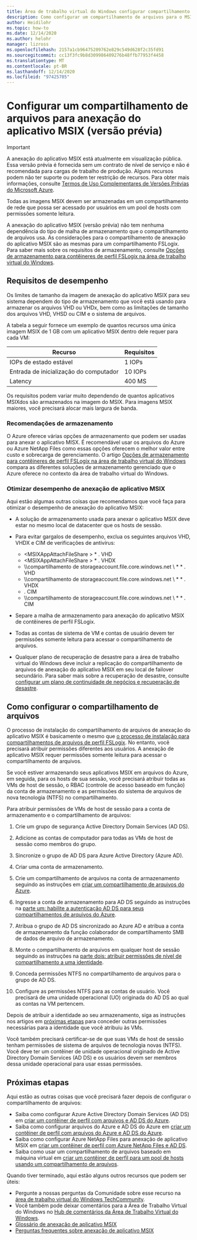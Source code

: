 ```yaml
---
title: Área de trabalho virtual do Windows configurar compartilhamento de arquivos MSIX app Attach versão prévia – Azure
description: Como configurar um compartilhamento de arquivos para o MSIX app attach para a área de trabalho virtual do Windows.
author: Heidilohr
ms.topic: how-to
ms.date: 12/14/2020
ms.author: helohr
manager: lizross
ms.openlocfilehash: 2157a1cb96475209762e829c549d628f2c35fd91
ms.sourcegitcommit: cc13f3fc9b8d309986409276b48ffb77953f4458
ms.translationtype: MT
ms.contentlocale: pt-BR
ms.lasthandoff: 12/14/2020
ms.locfileid: "97425705"
---
```

# <a name="set-up-a-file-share-for-msix-app-attach-preview"></a>Configurar um compartilhamento de arquivos para anexação do aplicativo MSIX (versão prévia)

> [!IMPORTANT]
> A anexação do aplicativo MSIX está atualmente em visualização pública.
> Essa versão prévia é fornecida sem um contrato de nível de serviço e não é recomendada para cargas de trabalho de produção. Alguns recursos podem não ter suporte ou podem ter restrição de recursos. Para obter mais informações, consulte [Termos de Uso Complementares de Versões Prévias do Microsoft Azure](https://azure.microsoft.com/support/legal/preview-supplemental-terms/).

Todas as imagens MSIX devem ser armazenadas em um compartilhamento de rede que possa ser acessado por usuários em um pool de hosts com permissões somente leitura.

A anexação do aplicativo MSIX (versão prévia) não tem nenhuma dependência do tipo de malha de armazenamento que o compartilhamento de arquivos usa. As considerações para o compartilhamento de anexação do aplicativo MSIX são as mesmas para um compartilhamento FSLogix. Para saber mais sobre os requisitos de armazenamento, consulte [Opções de armazenamento para contêineres de perfil FSLogix na área de trabalho virtual do Windows](store-fslogix-profile.md).

## <a name="performance-requirements"></a>Requisitos de desempenho

Os limites de tamanho da imagem de anexação do aplicativo MSIX para seu sistema dependem do tipo de armazenamento que você está usando para armazenar os arquivos VHD ou VHDx, bem como as limitações de tamanho dos arquivos VHD, VHSD ou CIM e o sistema de arquivos.

A tabela a seguir fornece um exemplo de quantos recursos uma única imagem MSIX de 1 GB com um aplicativo MSIX dentro dele requer para cada VM:

| Recurso             | Requisitos |
|----------------------|--------------|
| IOPs de estado estável    | 1 IOPs       |
| Entrada de inicialização do computador | 10 IOPs      |
| Latency              | 400 MS       |

Os requisitos podem variar muito dependendo de quantos aplicativos MSIXdos são armazenados na imagem do MSIX. Para imagens MSIX maiores, você precisará alocar mais largura de banda.

### <a name="storage-recommendations"></a>Recomendações de armazenamento

O Azure oferece várias opções de armazenamento que podem ser usadas para anexar o aplicativo MISX. É recomendável usar os arquivos do Azure ou Azure NetApp Files como essas opções oferecem o melhor valor entre custo e sobrecarga de gerenciamento. O artigo [Opções de armazenamento para contêineres de perfil FSLogix na área de trabalho virtual do Windows](store-fslogix-profile.md) compara as diferentes soluções de armazenamento gerenciado que o Azure oferece no contexto da área de trabalho virtual do Windows.

### <a name="optimize-msix-app-attach-performance"></a>Otimizar desempenho de anexação de aplicativo MSIX

Aqui estão algumas outras coisas que recomendamos que você faça para otimizar o desempenho de anexação do aplicativo MSIX:

- A solução de armazenamento usada para anexar o aplicativo MSIX deve estar no mesmo local de datacenter que os hosts de sessão.
- Para evitar gargalos de desempenho, exclua os seguintes arquivos VHD, VHDX e CIM de verificações de antivírus:
   
    - <MSIXAppAttachFileShare \> \* . VHD
    - <MSIXAppAttachFileShare \> \* . VHDX
    - \\\\compartilhamento de storageaccount.file.core.windows.net \\ \* \* . VHD
    - \\\\compartilhamento de storageaccount.file.core.windows.net \\ \* \* . VHDX
    - <MSIXAppAttachFileShare>. CIM
    - \\\\compartilhamento de storageaccount.file.core.windows.net \\ \* \* . CIM

- Separe a malha de armazenamento para anexação do aplicativo MSIX de contêineres de perfil FSLogix.
- Todas as contas de sistema de VM e contas de usuário devem ter permissões somente leitura para acessar o compartilhamento de arquivos.
- Qualquer plano de recuperação de desastre para a área de trabalho virtual do Windows deve incluir a replicação do compartilhamento de arquivos de anexação do aplicativo MSIX em seu local de failover secundário. Para saber mais sobre a recuperação de desastre, consulte [configurar um plano de continuidade de negócios e recuperação de desastre](disaster-recovery.md).

## <a name="how-to-set-up-the-file-share"></a>Como configurar o compartilhamento de arquivos

O processo de instalação do compartilhamento de arquivos de anexação do aplicativo MSIX é basicamente o mesmo que [o processo de instalação para compartilhamentos de arquivos de perfil FSLogix](create-host-pools-user-profile.md). No entanto, você precisará atribuir permissões diferentes aos usuários. A anexação de aplicativo MSIX requer permissões somente leitura para acessar o compartilhamento de arquivos.

Se você estiver armazenando seus aplicativos MSIX em arquivos do Azure, em seguida, para os hosts de sua sessão, você precisará atribuir todas as VMs de host de sessão, o RBAC (controle de acesso baseado em função) da conta de armazenamento e as permissões do sistema de arquivos de nova tecnologia (NTFS) no compartilhamento.

Para atribuir permissões de VMs de host de sessão para a conta de armazenamento e o compartilhamento de arquivos:

1. Crie um grupo de segurança Active Directory Domain Services (AD DS).

2. Adicione as contas de computador para todas as VMs de host de sessão como membros do grupo.

3. Sincronize o grupo de AD DS para Azure Active Directory (Azure AD).

4. Criar uma conta de armazenamento.

5. Crie um compartilhamento de arquivos na conta de armazenamento seguindo as instruções em [criar um compartilhamento de arquivos do Azure](../storage/files/storage-how-to-create-file-share.md#create-file-share).

6. Ingresse a conta de armazenamento para AD DS seguindo as instruções na [parte um: habilite a autenticação AD DS para seus compartilhamentos de arquivos do Azure](../storage/files/storage-files-identity-ad-ds-enable.md#option-one-recommended-use-azfileshybrid-powershell-module).

7. Atribua o grupo de AD DS sincronizado ao Azure AD e atribua a conta de armazenamento da função colaborador de compartilhamento SMB de dados de arquivo de armazenamento.

8. Monte o compartilhamento de arquivos em qualquer host de sessão seguindo as instruções na [parte dois: atribuir permissões de nível de compartilhamento a uma identidade](../storage/files/storage-files-identity-ad-ds-assign-permissions.md).

9. Conceda permissões NTFS no compartilhamento de arquivos para o grupo de AD DS.

10. Configure as permissões NTFS para as contas de usuário. Você precisará de uma unidade operacional (UO) originada do AD DS ao qual as contas na VM pertencem.

Depois de atribuir a identidade ao seu armazenamento, siga as instruções nos artigos em [próximas etapas](#next-steps) para conceder outras permissões necessárias para a identidade que você atribuiu às VMs.

Você também precisará certificar-se de que suas VMs de host de sessão tenham permissões de sistema de arquivos de tecnologia novas (NTFS). Você deve ter um contêiner de unidade operacional originado de Active Directory Domain Services (AD DS) e os usuários devem ser membros dessa unidade operacional para usar essas permissões.

## <a name="next-steps"></a>Próximas etapas

Aqui estão as outras coisas que você precisará fazer depois de configurar o compartilhamento de arquivos:

- Saiba como configurar Azure Active Directory Domain Services (AD DS) em [criar um contêiner de perfil com arquivos e AD DS do Azure](create-file-share.md).
- Saiba como configurar arquivos do Azure e AD DS do Azure em [criar um contêiner de perfil com arquivos do Azure e AD DS do Azure](create-profile-container-adds.md).
- Saiba como configurar Azure NetApp Files para anexação de aplicativo MSIX em [criar um contêiner de perfil com Azure NetApp Files e AD DS](create-fslogix-profile-container.md).
- Saiba como usar um compartilhamento de arquivos baseado em máquina virtual em [criar um contêiner de perfil para um pool de hosts usando um compartilhamento de arquivos](create-host-pools-user-profile.md).

Quando tiver terminado, aqui estão alguns outros recursos que podem ser úteis:

- Pergunte a nossas perguntas da Comunidade sobre esse recurso na [área de trabalho virtual do Windows TechCommunity](https://techcommunity.microsoft.com/t5/Windows-Virtual-Desktop/bd-p/WindowsVirtualDesktop).
- Você também pode deixar comentários para a Área de Trabalho Virtual do Windows no [Hub de comentários da Área de Trabalho Virtual do Windows](https://support.microsoft.com/help/4021566/windows-10-send-feedback-to-microsoft-with-feedback-hub-app).
- [Glossário de anexação de aplicativo MSIX](app-attach-glossary.md)
- [Perguntas frequentes sobre anexação de aplicativo MSIX](app-attach-faq.md)
